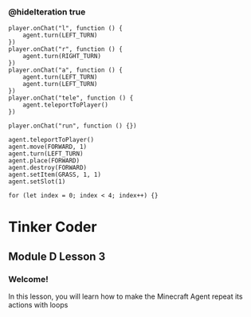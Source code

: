 ### @hideIteration true 

<!-- block combinations that will show up by default in their workspace -->
```template
player.onChat("l", function () {
    agent.turn(LEFT_TURN)
})
player.onChat("r", function () {
    agent.turn(RIGHT_TURN)
})
player.onChat("a", function () {
    agent.turn(LEFT_TURN)
    agent.turn(LEFT_TURN)
})
player.onChat("tele", function () {
    agent.teleportToPlayer()
})
```

<!-- blocks you want available to players, based on js code -->
```blocks
player.onChat("run", function () {})

agent.teleportToPlayer()
agent.move(FORWARD, 1)
agent.turn(LEFT_TURN)
agent.place(FORWARD)
agent.destroy(FORWARD)
agent.setItem(GRASS, 1, 1)
agent.setSlot(1)

for (let index = 0; index < 4; index++) {}

```

# Tinker Coder
## Module D Lesson 3
### Welcome!

In this lesson, you will learn how to make the Minecraft Agent repeat its actions with loops
